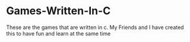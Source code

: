 # Games-Written-In-C
These are the games that are written in c. My Friends and I have created this to have fun and learn at the same time
